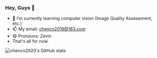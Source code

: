 ### Hey, Guys 👋
- 🌱 I’m currently learning computer vision (Image Quality Assesement, etc.)
- 📫 My email: chencn2018@163.com
- 😄 Pronouns: Zevin
- That's all for now.

![chencn2020's GitHub stats](https://github-readme-stats.vercel.app/api?username=chencn2020&count_private=true&show_icons=true&theme=dracula+)
